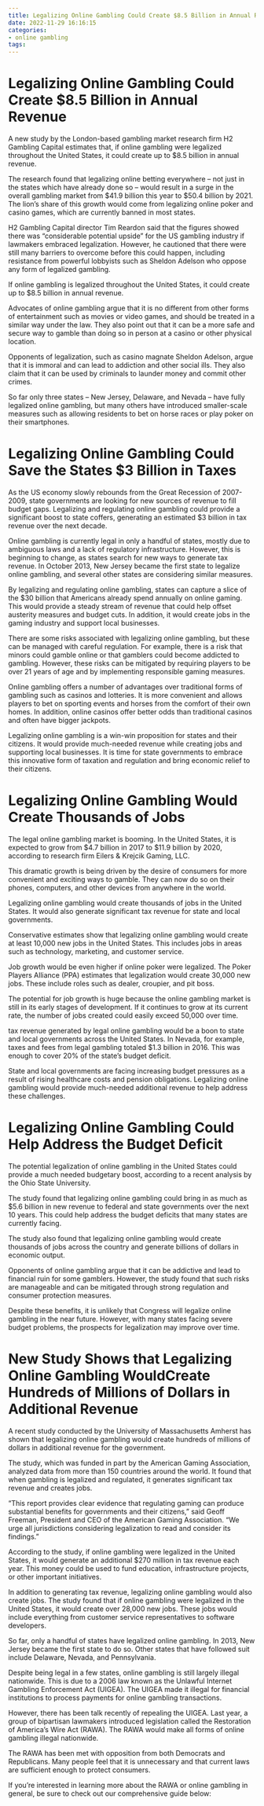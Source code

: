 ```yaml
---
title: Legalizing Online Gambling Could Create $8.5 Billion in Annual Revenue
date: 2022-11-29 16:16:15
categories:
- online gambling
tags:
---
```



#  Legalizing Online Gambling Could Create $8.5 Billion in Annual Revenue

A new study by the London-based gambling market research firm H2 Gambling Capital estimates that, if online gambling were legalized throughout the United States, it could create up to $8.5 billion in annual revenue.

The research found that legalizing online betting everywhere – not just in the states which have already done so – would result in a surge in the overall gambling market from $41.9 billion this year to $50.4 billion by 2021. The lion’s share of this growth would come from legalizing online poker and casino games, which are currently banned in most states.

H2 Gambling Capital director Tim Reardon said that the figures showed there was “considerable potential upside” for the US gambling industry if lawmakers embraced legalization. However, he cautioned that there were still many barriers to overcome before this could happen, including resistance from powerful lobbyists such as Sheldon Adelson who oppose any form of legalized gambling.

If online gambling is legalized throughout the United States, it could create up to $8.5 billion in annual revenue.

Advocates of online gambling argue that it is no different from other forms of entertainment such as movies or video games, and should be treated in a similar way under the law. They also point out that it can be a more safe and secure way to gamble than doing so in person at a casino or other physical location.

Opponents of legalization, such as casino magnate Sheldon Adelson, argue that it is immoral and can lead to addiction and other social ills. They also claim that it can be used by criminals to launder money and commit other crimes.

So far only three states – New Jersey, Delaware, and Nevada – have fully legalized online gambling, but many others have introduced smaller-scale measures such as allowing residents to bet on horse races or play poker on their smartphones.

#  Legalizing Online Gambling Could Save the States $3 Billion in Taxes

As the US economy slowly rebounds from the Great Recession of 2007-2009, state governments are looking for new sources of revenue to fill budget gaps. Legalizing and regulating online gambling could provide a significant boost to state coffers, generating an estimated $3 billion in tax revenue over the next decade.

Online gambling is currently legal in only a handful of states, mostly due to ambiguous laws and a lack of regulatory infrastructure. However, this is beginning to change, as states search for new ways to generate tax revenue. In October 2013, New Jersey became the first state to legalize online gambling, and several other states are considering similar measures.

By legalizing and regulating online gambling, states can capture a slice of the $30 billion that Americans already spend annually on online gaming. This would provide a steady stream of revenue that could help offset austerity measures and budget cuts. In addition, it would create jobs in the gaming industry and support local businesses.

There are some risks associated with legalizing online gambling, but these can be managed with careful regulation. For example, there is a risk that minors could gamble online or that gamblers could become addicted to gambling. However, these risks can be mitigated by requiring players to be over 21 years of age and by implementing responsible gaming measures.

Online gambling offers a number of advantages over traditional forms of gambling such as casinos and lotteries. It is more convenient and allows players to bet on sporting events and horses from the comfort of their own homes. In addition, online casinos offer better odds than traditional casinos and often have bigger jackpots.

Legalizing online gambling is a win-win proposition for states and their citizens. It would provide much-needed revenue while creating jobs and supporting local businesses. It is time for state governments to embrace this innovative form of taxation and regulation and bring economic relief to their citizens.

#  Legalizing Online Gambling Would Create Thousands of Jobs

The legal online gambling market is booming. In the United States, it is expected to grow from $4.7 billion in 2017 to $11.9 billion by 2020, according to research firm Eilers & Krejcik Gaming, LLC.

This dramatic growth is being driven by the desire of consumers for more convenient and exciting ways to gamble. They can now do so on their phones, computers, and other devices from anywhere in the world.

Legalizing online gambling would create thousands of jobs in the United States. It would also generate significant tax revenue for state and local governments.

Conservative estimates show that legalizing online gambling would create at least 10,000 new jobs in the United States. This includes jobs in areas such as technology, marketing, and customer service.

Job growth would be even higher if online poker were legalized. The Poker Players Alliance (PPA) estimates that legalization would create 30,000 new jobs. These include roles such as dealer, croupier, and pit boss.

The potential for job growth is huge because the online gambling market is still in its early stages of development. If it continues to grow at its current rate, the number of jobs created could easily exceed 50,000 over time.

 tax revenue generated by legal online gambling would be a boon to state and local governments across the United States. In Nevada, for example, taxes and fees from legal gambling totaled $1.3 billion in 2016. This was enough to cover 20% of the state’s budget deficit.

State and local governments are facing increasing budget pressures as a result of rising healthcare costs and pension obligations. Legalizing online gambling would provide much-needed additional revenue to help address these challenges.

#  Legalizing Online Gambling Could Help Address the Budget Deficit

The potential legalization of online gambling in the United States could provide a much needed budgetary boost, according to a recent analysis by the Ohio State University.

The study found that legalizing online gambling could bring in as much as $5.6 billion in new revenue to federal and state governments over the next 10 years. This could help address the budget deficits that many states are currently facing.

The study also found that legalizing online gambling would create thousands of jobs across the country and generate billions of dollars in economic output.

Opponents of online gambling argue that it can be addictive and lead to financial ruin for some gamblers. However, the study found that such risks are manageable and can be mitigated through strong regulation and consumer protection measures.

Despite these benefits, it is unlikely that Congress will legalize online gambling in the near future. However, with many states facing severe budget problems, the prospects for legalization may improve over time.

#  New Study Shows that Legalizing Online Gambling WouldCreate Hundreds of Millions of Dollars in Additional Revenue

A recent study conducted by the University of Massachusetts Amherst has shown that legalizing online gambling would create hundreds of millions of dollars in additional revenue for the government.

The study, which was funded in part by the American Gaming Association, analyzed data from more than 150 countries around the world. It found that when gambling is legalized and regulated, it generates significant tax revenue and creates jobs.

“This report provides clear evidence that regulating gaming can produce substantial benefits for governments and their citizens,” said Geoff Freeman, President and CEO of the American Gaming Association. “We urge all jurisdictions considering legalization to read and consider its findings.”

According to the study, if online gambling were legalized in the United States, it would generate an additional $270 million in tax revenue each year. This money could be used to fund education, infrastructure projects, or other important initiatives.

In addition to generating tax revenue, legalizing online gambling would also create jobs. The study found that if online gambling were legalized in the United States, it would create over 28,000 new jobs. These jobs would include everything from customer service representatives to software developers.

So far, only a handful of states have legalized online gambling. In 2013, New Jersey became the first state to do so. Other states that have followed suit include Delaware, Nevada, and Pennsylvania.

Despite being legal in a few states, online gambling is still largely illegal nationwide. This is due to a 2006 law known as the Unlawful Internet Gambling Enforcement Act (UIGEA). The UIGEA made it illegal for financial institutions to process payments for online gambling transactions.

However, there has been talk recently of repealing the UIGEA. Last year, a group of bipartisan lawmakers introduced legislation called the Restoration of America’s Wire Act (RAWA). The RAWA would make all forms of online gambling illegal nationwide.

The RAWA has been met with opposition from both Democrats and Republicans. Many people feel that it is unnecessary and that current laws are sufficient enough to protect consumers.

If you’re interested in learning more about the RAWA or online gambling in general, be sure to check out our comprehensive guide below: